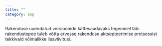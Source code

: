 ```yaml
---
title: ""
category: app
---
```

Rakenduse uuendatud versioonide kättesaadavaks tegemisel läbi rakendustepoe
tuleb võtta arvesse rakenduse aktsepteerimise protsessist tekkivaid võimalikke
lisaviivitusi.
